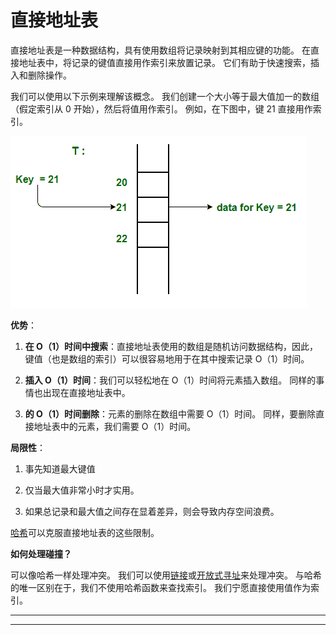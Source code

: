 # 直接地址表

直接地址表是一种数据结构，具有使用数组将记录映射到其相应键的功能。 在直接地址表中，将记录的键值直接用作索引来放置记录。 它们有助于快速搜索，插入和删除操作。

我们可以使用以下示例来理解该概念。 我们创建一个大小等于最大值加一的数组（假定索引从 0 开始），然后将值用作索引。 例如，在下图中，键 21 直接用作索引。

![hmap](img/4e06d738a8e7231aa5777c93111a94c2.png)

**优势**：

1.  **在 O（1）时间中搜索**：直接地址表使用的数组是随机访问数据结构，因此，键值（也是数组的索引）可以很容易地用于在其中搜索记录 O（1）时间。

2.  **插入 O（1）时间**：我们可以轻松地在 O（1）时间将元素插入数组。 同样的事情也出现在直接地址表中。

3.  **的 O（1）时间删除**：元素的删除在数组中需要 O（1）时间。 同样，要删除直接地址表中的元素，我们需要 O（1）时间。

**局限性**：

1.  事先知道最大键值

2.  仅当最大值非常小时才实用。

3.  如果总记录和最大值之间存在显着差异，则会导致内存空间浪费。

[哈希](https://www.geeksforgeeks.org/hashing-data-structure/)可以克服直接地址表的这些限制。

**如何处理碰撞？**

可以像哈希一样处理冲突。 我们可以使用[链接](https://www.geeksforgeeks.org/hashing-set-2-separate-chaining/)或[开放式寻址](https://www.geeksforgeeks.org/hashing-set-3-open-addressing/)来处理冲突。 与哈希的唯一区别在于，我们不使用哈希函数来查找索引。 我们宁愿直接使用值作为索引。



* * *

* * *



